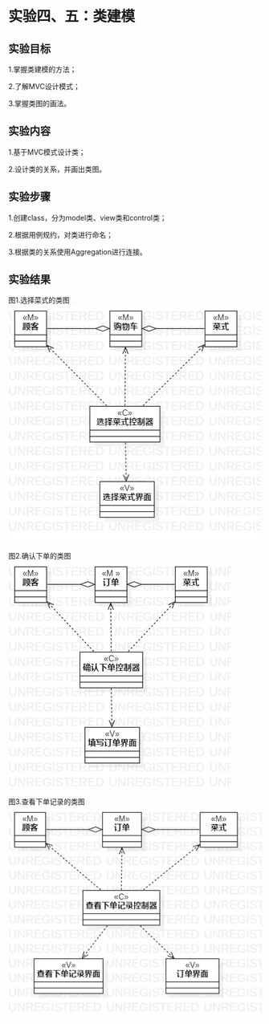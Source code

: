 # 实验四、五：类建模

## 实验目标

1.掌握类建模的方法；

2.了解MVC设计模式；

3.掌握类图的画法。

## 实验内容

1.基于MVC模式设计类；

2.设计类的关系，并画出类图。

## 实验步骤

1.创建class，分为model类、view类和control类；

2.根据用例规约，对类进行命名；

3.根据类的关系使用Aggregation进行连接。

## 实验结果
图1.选择菜式的类图
![选择菜式的类图](./model49.jpg)

图2.确认下单的类图
![确认下单的类图](./model47.jpg)

图3.查看下单记录的类图
![查看下单记录的类图](./model48.jpg)



